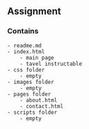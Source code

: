 ## Assignment 

### Contains

    - readme.md
    - index.html
        - main page
        - tavel instructable
    - css folder
        - empty
    - images folder
        - empty
    - pages folder
        - about.html
        - contact.html
    - scripts folder
        - empty